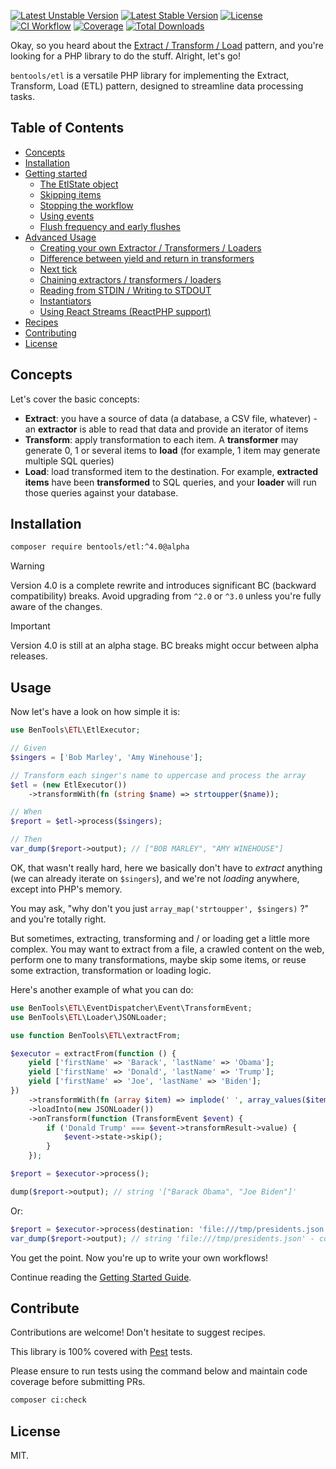[![Latest Unstable Version](http://poser.pugx.org/bentools/etl/v/unstable)](https://packagist.org/packages/bentools/etl)
[![Latest Stable Version](https://poser.pugx.org/bentools/etl/v/stable)](https://packagist.org/packages/bentools/etl)
[![License](https://poser.pugx.org/bentools/etl/license)](https://packagist.org/packages/bentools/etl)
[![CI Workflow](https://github.com/bpolaszek/bentools-etl/actions/workflows/ci.yml/badge.svg)](https://github.com/bpolaszek/bentools-etl/actions/workflows/ci.yml)
[![Coverage](https://codecov.io/gh/bpolaszek/bentools-etl/branch/master/graph/badge.svg?token=L5ulTaymbt)](https://codecov.io/gh/bpolaszek/bentools-etl)
[![Total Downloads](https://poser.pugx.org/bentools/etl/downloads)](https://packagist.org/packages/bentools/etl)

Okay, so you heard about the [Extract / Transform / Load](https://en.wikipedia.org/wiki/Extract,_transform,_load) pattern,
and you're looking for a PHP library to do the stuff. Alright, let's go!

`bentools/etl` is a versatile PHP library for implementing the Extract, Transform, Load (ETL) pattern, designed to streamline data processing tasks.

Table of Contents
-----------------

- [Concepts](#concepts)
- [Installation](#installation)
- [Getting started](#usage)
  - [The EtlState object](doc/getting-started.md#the-etlstate-object)
  - [Skipping items](doc/getting-started.md#skipping-items)
  - [Stopping the workflow](doc/getting-started.md#stopping-the-workflow)
  - [Using events](doc/getting-started.md#using-events)
  - [Flush frequency and early flushes](doc/getting-started.md#flush-frequency-and-early-flushes)
- [Advanced Usage](doc/advanced_usage.md)
    - [Creating your own Extractor / Transformers / Loaders](doc/advanced_usage.md#creating-your-own-extractor--transformers--loaders)
    - [Difference between yield and return in transformers](doc/advanced_usage.md#difference-between-yield-and-return-in-transformers)
    - [Next tick](doc/advanced_usage.md#next-tick)
    - [Chaining extractors / transformers / loaders](doc/advanced_usage.md#chaining-extractors--transformers--loaders)
    - [Reading from STDIN / Writing to STDOUT](doc/advanced_usage.md#reading-from-stdin--writing-to-stdout)
    - [Instantiators](doc/advanced_usage.md#instantiators)
    - [Using React Streams (ReactPHP support)](doc/advanced_usage.md#using-react-streams-experimental)
- [Recipes](doc/recipes.md)
- [Contributing](#contribute)
- [License](#license)

Concepts
--------

Let's cover the basic concepts:
- **Extract**: you have a source of data (a database, a CSV file, whatever) - an **extractor** is able to read that data and provide an iterator of items
- **Transform**: apply transformation to each item. A **transformer** may generate 0, 1 or several items to **load** (for example, 1 item may generate multiple SQL queries)
- **Load**: load transformed item to the destination. For example, **extracted items** have been **transformed** to SQL queries, and your **loader** will run those queries against your database.

Installation
------------

```bash
composer require bentools/etl:^4.0@alpha
```

> [!WARNING]
> Version 4.0 is a complete rewrite and introduces significant BC (backward compatibility) breaks.
> Avoid upgrading from `^2.0` or `^3.0` unless you're fully aware of the changes.

> [!IMPORTANT]
> Version 4.0 is still at an alpha stage. BC breaks might occur between alpha releases.

Usage
-----

Now let's have a look on how simple it is:

```php
use BenTools\ETL\EtlExecutor;

// Given
$singers = ['Bob Marley', 'Amy Winehouse'];

// Transform each singer's name to uppercase and process the array
$etl = (new EtlExecutor())
    ->transformWith(fn (string $name) => strtoupper($name));

// When
$report = $etl->process($singers);

// Then
var_dump($report->output); // ["BOB MARLEY", "AMY WINEHOUSE"]
```

OK, that wasn't really hard, here we basically don't have to _extract_ anything (we can already iterate on `$singers`),
and we're not _loading_ anywhere, except into PHP's memory. 

You may ask, "why don't you just `array_map('strtoupper', $singers)` ?" and you're totally right.

But sometimes, extracting, transforming and / or loading get a little more complex. 
You may want to extract from a file, a crawled content on the web, perform one to many transformations, maybe skip some items,
or reuse some extraction, transformation or loading logic.

Here's another example of what you can do:

```php
use BenTools\ETL\EventDispatcher\Event\TransformEvent;
use BenTools\ETL\Loader\JSONLoader;

use function BenTools\ETL\extractFrom;

$executor = extractFrom(function () {
    yield ['firstName' => 'Barack', 'lastName' => 'Obama'];
    yield ['firstName' => 'Donald', 'lastName' => 'Trump'];
    yield ['firstName' => 'Joe', 'lastName' => 'Biden'];
})
    ->transformWith(fn (array $item) => implode(' ', array_values($item)))
    ->loadInto(new JSONLoader())
    ->onTransform(function (TransformEvent $event) {
        if ('Donald Trump' === $event->transformResult->value) {
            $event->state->skip();
        }
    });

$report = $executor->process();

dump($report->output); // string '["Barack Obama", "Joe Biden"]'
```

Or: 

```php
$report = $executor->process(destination: 'file:///tmp/presidents.json');
var_dump($report->output); // string 'file:///tmp/presidents.json' - content has been written here
```

You get the point. Now you're up to write your own workflows! 

Continue reading the [Getting Started Guide](doc/getting-started.md).

Contribute
----------

Contributions are welcome! Don't hesitate to suggest recipes.

This library is 100% covered with [Pest](https://pestphp.com) tests.

Please ensure to run tests using the command below and maintain code coverage before submitting PRs.

```bash
composer ci:check
```

License
-------

MIT.
